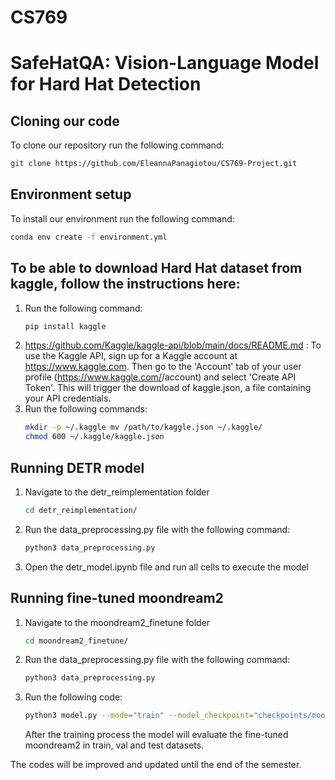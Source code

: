 # CS769
# SafeHatQA: Vision-Language Model for Hard Hat Detection

## Cloning our code
To clone our repository run the following command:
```bash
git clone https://github.com/EleannaPanagiotou/CS769-Project.git
```
## Environment setup
To install our environment run the following command:
```bash
conda env create -f environment.yml
```
## To be able to download Hard Hat dataset from kaggle, follow the instructions here: 
1. Run the following command:
    ```bash
    pip install kaggle
    ```
2. https://github.com/Kaggle/kaggle-api/blob/main/docs/README.md : To use the Kaggle API, sign up for a Kaggle account at https://www.kaggle.com. Then go to the 'Account' tab of your user profile (https://www.kaggle.com/<username>/account) and select 'Create API Token'. This will trigger the download of kaggle.json, a file containing your API credentials.
3.  Run the following commands:
    ```bash
    mkdir -p ~/.kaggle mv /path/to/kaggle.json ~/.kaggle/ 
    chmod 600 ~/.kaggle/kaggle.json
    ```

## Running DETR model
1. Navigate to the detr_reimplementation folder
    ```bash
    cd detr_reimplementation/
    ```
2. Run the data_preprocessing.py file with the following command:
    ```bash
    python3 data_preprocessing.py
    ```
3. Open the detr_model.ipynb file and run all cells to execute the model

## Running fine-tuned moondream2 
1. Navigate to the moondream2_finetune folder
    ```bash
    cd moondream2_finetune/
    ```
2. Run the data_preprocessing.py file with the following command:
    ```bash
    python3 data_preprocessing.py
    ```
3. Run the following code:
    ```bash
    python3 model.py --mode="train" --model_checkpoint="checkpoints/moondream-ft"
    ```
   After the training process the model will evaluate the fine-tuned moondream2 in train, val and test datasets.

The codes will be improved and updated until the end of the semester.




